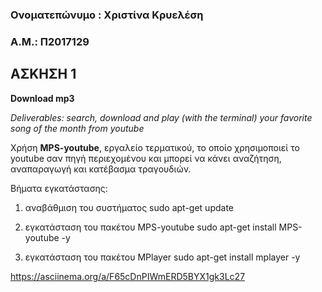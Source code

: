 
### Ονοματεπώνυμο : Χριστίνα Κρυελέση 
### Α.Μ.: Π2017129

## ΑΣΚΗΣΗ 1
**Download mp3**

*Deliverables: search, download and play (with the terminal) your favorite song of the month from youtube*

Χρήση **MPS-youtube**, εργαλείο τερματικού, το οποίο χρησιμοποιεί το youtube σαν πηγή περιεχομένου και μπορεί να κάνει αναζήτηση, αναπαραγωγή και κατέβασμα τραγουδιών.
 
Βήματα εγκατάστασης:
1. αναβάθμιση του συστήματος
sudo apt-get update 

2. εγκατάσταση του πακέτου MPS-youtube 
sudo apt-get install MPS-youtube -y

3. εγκατάσταση του πακέτου MPlayer 
sudo apt-get install mplayer -y


https://asciinema.org/a/F65cDnPIWmERD5BYX1gk3Lc27
